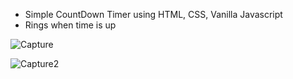 - Simple CountDown Timer using HTML, CSS, Vanilla Javascript
- Rings when time is up
  
![Capture](https://github.com/nadaahmed2001/CountDown_Timer/assets/60941223/e50a0526-5cf4-40bb-a91a-d0b908e82373)

![Capture2](https://github.com/nadaahmed2001/CountDown_Timer/assets/60941223/da7a14a8-36f1-4698-b3ca-17ba6dd9e5a4)

